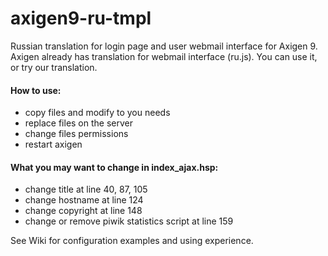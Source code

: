 # axigen9-ru-tmpl
Russian translation for login page and user webmail interface for Axigen 9.  
Axigen already has translation for webmail interface (ru.js). You can use it, or try our translation.

#### How to use:
* copy files and modify to you needs
* replace files on the server
* change files permissions
* restart axigen

#### What you may want to change in index_ajax.hsp: 
* change title at line 40, 87, 105
* change hostname at line 124
* change copyright at line 148
* change or remove piwik statistics script at line 159

See Wiki for configuration examples and using experience.

